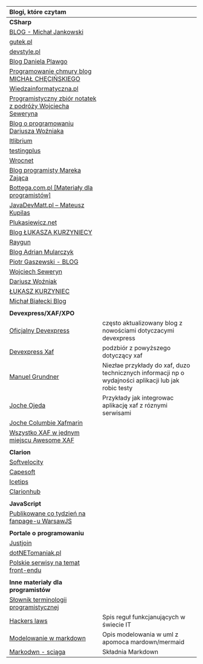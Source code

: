 | **Blogi, które czytam**                                      |                                                              |
| :----------------------------------------------------------- | ------------------------------------------------------------ |
| **CSharp**                                                   |                                                              |
| [BLOG - Michał Jankowski](https://www.jankowskimichal.pl/blog/) |                                                              |
| [gutek.pl](https://blog.gutek.pl/)                           |                                                              |
| [devstyle.pl](https://devstyle.pl)                           |                                                              |
| [Blog Daniela Plawgo](https://plawgo.pl/)                    |                                                              |
| [Programowanie chmury blog MICHAŁ CHĘCIŃSKIEGO](https://michalchecinski.pl/) |                                                              |
| [Wiedzainformatyczna.pl](https://wiedzainformatyczna.pl/)    |                                                              |
| [Programistyczny zbiór notatek z podróży Wojciecha Seweryna](https://www.wojciechseweryn.pl/) |                                                              |
| [Blog o programowaniu Dariusza Woźniaka](https://dariuszwozniak.net/) |                                                              |
| [Itlibrium](https://itlibrium.com/blog/)                     |                                                              |
| [testingplus](https://testingplus.me/)                       |                                                              |
| [Wrocnet](https://wrocnet.github.io/)                        |                                                              |
| [Blog programisty Mareka Zająca](https://zajacmarek.com/)    |                                                              |
| [Bottega.com.pl \[Materiały dla programistów\]](https://bottega.com.pl/materialy.xhtm?cat=NET) |                                                              |
| [JavaDevMatt.pl – Mateusz Kupilas ](https://www.javadevmatt.pl/category/programista-po-emigracji/) |                                                              |
| [Plukasiewicz.net](https://www.plukasiewicz.net/)            |                                                              |
| [Blog ŁUKASZA KURZYNIECY](https://kurzyniec.pl/)             |                                                              |
| [Raygun](https://raygun.com/blog/)                           |                                                              |
| [Blog  Adrian Mularczyk ](https://www.admu.pl/)              |                                                              |
| [Piotr Gaszewski - BLOG](http://blog.piotrgaszewski.pl/)     |                                                              |
| [Wojciech Seweryn](https://www.wojciechseweryn.pl/)          |                                                              |
| [Dariusz Woźniak](https://dariuszwozniak.net/)               |                                                              |
| [ŁUKASZ KURZYNIEC](https://kurzyniec.pl/)                    |                                                              |
| [Michał Białecki Blog](http://www.michalbialecki.com/)       |                                                              |
|                                                              |                                                              |
| **Devexpress/XAF/XPO**                                       |                                                              |
| [Oficjalny Devexpress](https://community.devexpress.com/blogs/) | często aktualizowany blog z nowościami dotyczacymi devexpress |
| [Devexpress Xaf](https://community.devexpress.com/blogs/xaf/default.aspx) | podzbiór z powyższego dotyczący xaf                          |
| [Manuel Grundner](https://blog.delegate.at/tags/XAF/)        | Niezłae przykłady do xaf, duzo technicznych informacji np o wydajności aplikacji lub jak robic testy |
| [Joche Ojeda](https://www.jocheojeda.com)                    | Przykłady jak integrowac aplikację xaf z róznymi serwisami   |
| [Joche Columbie Xafmarin](https://xafmarin.com)              |                                                              |
| [Wszystko XAF w jednym miejscu Awesome XAF](https://github.com/jjcolumb/awesome-xaf) |                                                              |
|                                                              |                                                              |
| **Clarion**                                                  |                                                              |
| [Softvelocity](http://www.softvelocity.com/)                 |                                                              |
| [Capesoft](https://www.capesoft.com/home.htm)                |                                                              |
| [Icetips](https://www.icetips.com/)                          |                                                              |
| [Clarionhub](https://clarionhub.com/)                        |                                                              |
|                                                              |                                                              |
| **JavaScript**                                               |                                                              |
| [Publikowane co tydzień na fanpage-u WarsawJS ](https://github.com/piecioshka/warto-wiedziec) |                                                              |
|                                                              |                                                              |
| **Portale o programowaniu**                                  |                                                              |
| [Justjoin](https://geek.justjoin.it/)                        |                                                              |
| [dotNETomaniak.pl](https://dotnetomaniak.pl/)                |                                                              |
| [Polskie serwisy na temat front-endu](https://www.polskifrontend.pl/) |                                                              |
|                                                              |                                                              |
| **Inne materiały dla programistów**                          |                                                              |
| [Słownik terminologii programistycznej](http://shebang.pl/stp/) |                                                              |
| [Hackers laws](https://github.com/dwmkerr/hacker-laws)       | Spis reguł funkcjanujących w świecie IT                      |
| [Modelowanie w markdown](https://mermaid-js.github.io/mermaid/#/)|Opis modelowania w uml z apomoca mardown/mermaid|
|[Markodwn - sciąga](https://www.markdownguide.org/cheat-sheet/)| Składnia Markdown|




